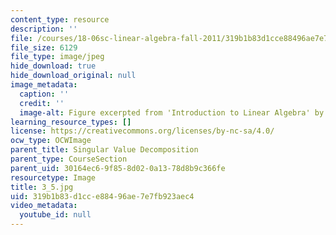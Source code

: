 ```yaml
---
content_type: resource
description: ''
file: /courses/18-06sc-linear-algebra-fall-2011/319b1b83d1cce88496ae7e7fb923aec4_3_5.jpg
file_size: 6129
file_type: image/jpeg
hide_download: true
hide_download_original: null
image_metadata:
  caption: ''
  credit: ''
  image-alt: Figure excerpted from 'Introduction to Linear Algebra' by G.S. Strang
learning_resource_types: []
license: https://creativecommons.org/licenses/by-nc-sa/4.0/
ocw_type: OCWImage
parent_title: Singular Value Decomposition
parent_type: CourseSection
parent_uid: 30164ec6-9f85-8d02-0a13-78d8b9c366fe
resourcetype: Image
title: 3_5.jpg
uid: 319b1b83-d1cc-e884-96ae-7e7fb923aec4
video_metadata:
  youtube_id: null
---
```

